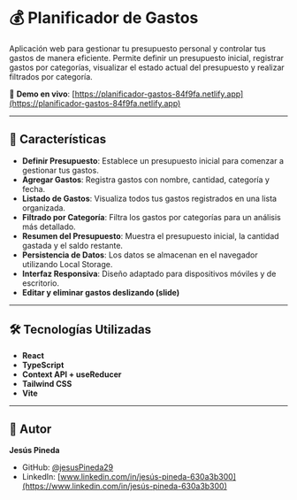 
# 💰 Planificador de Gastos

Aplicación web para gestionar tu presupuesto personal y controlar tus gastos de manera eficiente. Permite definir un presupuesto inicial, registrar gastos por categorías, visualizar el estado actual del presupuesto y realizar filtrados por categoría.

🔗 **Demo en vivo**: [https://planificador-gastos-84f9fa.netlify.app](https://planificador-gastos-84f9fa.netlify.app)

---

## 🧩 Características

- **Definir Presupuesto**: Establece un presupuesto inicial para comenzar a gestionar tus gastos.
- **Agregar Gastos**: Registra gastos con nombre, cantidad, categoría y fecha.
- **Listado de Gastos**: Visualiza todos tus gastos registrados en una lista organizada.
- **Filtrado por Categoría**: Filtra los gastos por categorías para un análisis más detallado.
- **Resumen del Presupuesto**: Muestra el presupuesto inicial, la cantidad gastada y el saldo restante.
- **Persistencia de Datos**: Los datos se almacenan en el navegador utilizando Local Storage.
- **Interfaz Responsiva**: Diseño adaptado para dispositivos móviles y de escritorio.
- **Editar y eliminar gastos deslizando (slide)**

---

## 🛠️ Tecnologías Utilizadas

- **React**
- **TypeScript**
- **Context API + useReducer**
- **Tailwind CSS**
- **Vite**

---

## 🙌 Autor

**Jesús Pineda**

- GitHub: [@jesusPineda29](https://github.com/jesusPineda29)
- LinkedIn: <u>[www.linkedin.com/in/jesús-pineda-630a3b300](https://www.linkedin.com/in/jesús-pineda-630a3b300)</u>
